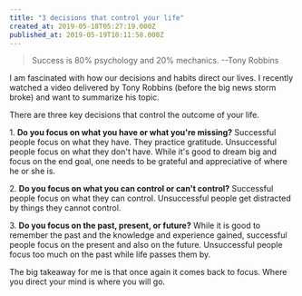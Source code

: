 ```yaml
---
title: "3 decisions that control your life"
created_at: 2019-05-18T05:27:19.000Z
published_at: 2019-05-19T10:11:58.000Z
---
```

> Success is 80% psychology and 20% mechanics. --Tony Robbins

I am fascinated with how our decisions and habits direct our lives. I recently watched a video delivered by Tony Robbins (before the big news storm broke) and want to summarize his topic.

There are three key decisions that control the outcome of your life.

1\. **Do you focus on what you have or what you're missing?** Successful people focus on what they have. They practice gratitude. Unsuccessful people focus on what they don't have. While it's good to dream big and focus on the end goal, one needs to be grateful and appreciative of where he or she is.

2\. **Do you focus on what you can control or can't control?** Successful people focus on what they can control. Unsuccessful people get distracted by things they cannot control. 

3\. **Do you focus on the past, present, or future?** While it is good to remember the past and the knowledge and experience gained, successful people focus on the present and also on the future. Unsuccessful people focus too much on the past while life passes them by.

The big takeaway for me is that once again it comes back to focus. Where you direct your mind is where you will go.

